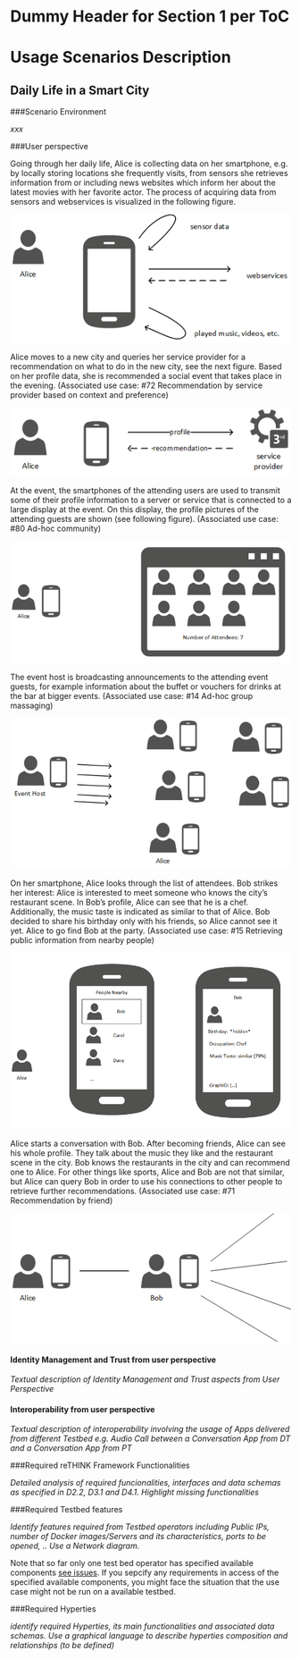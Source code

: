 
Dummy Header for Section 1 per ToC
==================================

Usage Scenarios Description
===========================

Daily Life in a Smart City
----------------------------------

###Scenario Environment

*xxx*

###User perspective

Going through her daily life, Alice is collecting data on her smartphone, e.g. by  locally storing locations she frequently visits, from sensors she retrieves information from or including news websites which inform her about the latest movies with her favorite actor. The process of acquiring data from sensors and webservices is visualized in the following figure.

![ContextData](01-ContextData.png)
 
Alice moves to a new city and queries her service provider for a recommendation on what to do in the new city, see the next figure. Based on her profile data, she is recommended a social event that takes place in the evening. (Associated use case: #72 Recommendation by service provider based on context and preference)

![RecommendationServiceProvider](02-RecServiceProvider.png)
 
At the event, the smartphones of the attending users are used to transmit some of their profile information to a server or service that is connected to a large display at the event. On this display, the profile pictures of the attending guests are shown (see following figure). (Associated use case: #80 Ad-hoc community)
 
![PartyScreen](03-PartyScreen.png)
 
The event host is broadcasting announcements to the attending event guests, for example information about the buffet or vouchers for drinks at the bar at bigger events. (Associated use case: #14 Ad-hoc group massaging)

![GroupMessage](04-GroupMessage.png)
 
On her smartphone, Alice looks through the list of attendees. Bob strikes her interest: Alice is interested to meet someone who knows the city’s restaurant scene. In Bob’s profile, Alice can see that he is a chef. Additionally, the music taste is indicated as similar to that of Alice. Bob decided to share his birthday only with his friends, so Alice cannot see it yet. Alice to go find Bob at the party. (Associated use case: #15 Retrieving public information from nearby people)

![RetrievePublicInformation](05-RetrievePublicInformation.png)
 
Alice starts a conversation with Bob. After becoming friends, Alice can see his whole profile. They talk about the music they like and the restaurant scene in the city. Bob knows the restaurants in the city and can recommend one to Alice. For other things like sports, Alice and Bob are not that similar, but Alice can query Bob in order to use his connections to other people to retrieve further recommendations. (Associated use case: #71 Recommendation by friend)

![RecommendationFriend](06-RecFriend.png)


#### Identity Management and Trust from user perspective

*Textual description of Identity Management and Trust aspects from User Perspective*

#### Interoperability from user perspective

*Textual description of interoperability involving the usage of Apps delivered from different Testbed e.g. Audio Call between a Conversation App from DT and a Conversation App from PT*

###Required reTHINK Framework Functionalities

*Detailed analysis of required funcionalities, interfaces and data schemas as specified in D2.2, D3.1 and D4.1. Highlight missing functionalities*

###Required Testbed features


*Identify features required from Testbed operators including Public IPs, number of Docker images/Servers and its characteristics, ports to be opened, .. Use a Network diagram.*

Note that so far only one test bed operator has specified available components [see issues](https://github.com/reTHINK-project/testbeds/issues?utf8=✓&q=is%3Aissue+Constraints+of+Test+Bed+Operators+).  If you sepcify any requirements in access of the specified available components, you might face the situation that the use case might not be run on a available testbed.

###Required Hyperties


*identify required Hyperties, its main functionalities and associated data schemas. Use a graphical language to describe hyperties composition and relationships (to be defined)*



